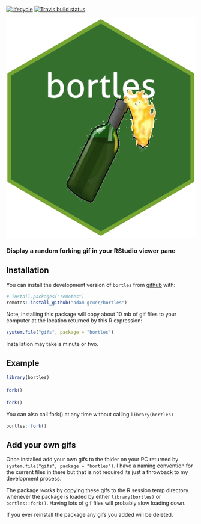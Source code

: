 [![lifecycle](https://img.shields.io/badge/lifecycle-experimental-orange.svg)](https://www.tidyverse.org/lifecycle/#experimental)   [![Travis build status](https://travis-ci.org/adam-gruer/bortles.svg?branch=master)](https://travis-ci.org/adam-gruer/bortles)



![bortles hex sticker](inst/figures/imgfile.png "Package hex sticker")

### Display a random forking gif in your RStudio viewer pane

## Installation

You can install the development version of `bortles` from [github](https://www.github.com) with:

``` r
# install.packages("remotes")
remotes::install_github("adam-gruer/bortles")
```
Note, installing this package will copy about 10 mb of gif files to your computer at the location returned by this R expression:

``` r
system.file("gifs", package = "bortles")
```
Installation may take a minute or two.


## Example

``` r
library(bortles)

fork()

fork()
```
You can also call fork() at any time without calling `library(bortles)`

``` r
bortles::fork()
```

## Add your own gifs

Once installed add your own gifs to the folder on your PC returned by `system.file("gifs", package = "bortles")`. I have a naming convention for the current files in there but that is not required its just a throwback to my development process.

The package *works* by copying these gifs to the R session temp directory whenever the package is loaded by either `library(bortles)` or `bortles::fork()`.  Having lots of gif files will probably slow loading down.

If you ever reinstall the package any gifs you added will be deleted.

